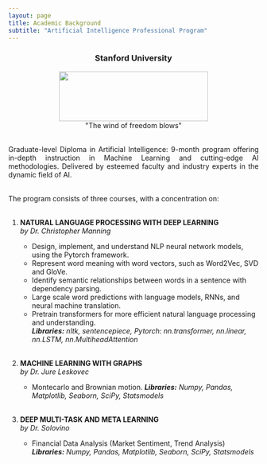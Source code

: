 ```yaml
---
layout: page
title: Academic Background
subtitle: "Artificial Intelligence Professional Program"
---
```

<center>
<h3>Stanford University</h3>
<figure>
  <img src="https://logodownload.org/wp-content/uploads/2021/04/stanford-university-logo.png" 
width = "300" height ="100"/>
  <figcaption>"The wind of freedom blows"</figcaption>
</figure>
</center>


<div style='text-align: justify;'>
<br/>Graduate-level Diploma in Artificial Intelligence: 9-month program offering in-depth instruction in Machine Learning and cutting-edge AI methodologies. Delivered by esteemed faculty and industry experts in the dynamic field of AI.<br/><br/>

The program consists of three courses, with a concentration on:<br/><br/></div>

1. **NATURAL LANGUAGE PROCESSING WITH DEEP LEARNING<br>**
    *by Dr. Christopher Manning*
    - Design, implement, and understand NLP neural network models, using the Pytorch framework.
    - Represent word meaning with word vectors, such as Word2Vec, SVD and GloVe.
    - Identify semantic relationships between words in a sentence with dependency parsing.
    - Large scale word predictions with language models, RNNs, and neural machine translation.
    - Pretrain transformers for more efficient natural language processing and understanding.<br>
***Libraries:** nltk, sentencepiece, Pytorch: nn.transformer, nn.linear, nn.LSTM, nn.MultiheadAttention*<br/><br/>

2. **MACHINE LEARNING WITH GRAPHS<br>**
    *by Dr. Jure Leskovec*
    - Montecarlo and Brownian motion.
***Libraries:** Numpy, Pandas, Matplotlib, Seaborn, SciPy, Statsmodels*<br/><br/>

3. **DEEP MULTI-TASK AND META LEARNING<br>**
    *by Dr. Solovino*
    - Financial Data Analysis (Market Sentiment, Trend Analysis) <br>
    ***Libraries:** Numpy, Pandas, Matplotlib, Seaborn, SciPy, Statsmodels*<br/><br/>